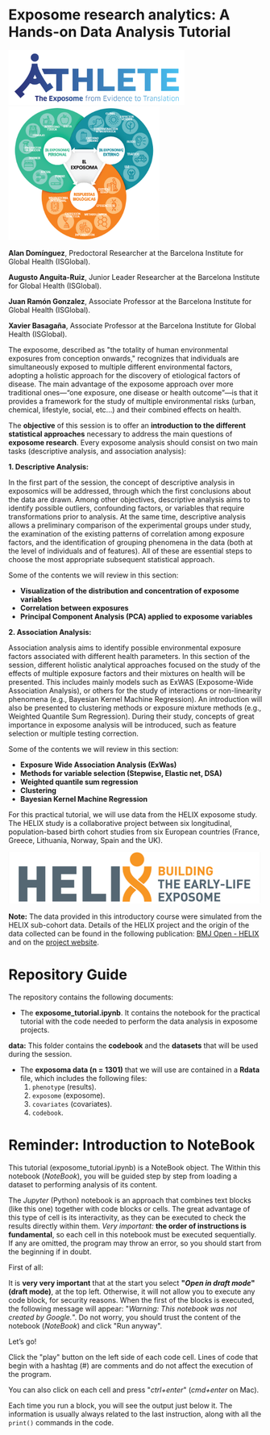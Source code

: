 # **Exposome research analytics: A Hands-on Data Analysis Tutorial**  

<img src="figures/2_ATHLETE_logo_subtitle_color.png" alt="ISGlobal logo" width="350"/>  
<img src="figures/exposoma.png" alt="exposome" width="300"/>

**Alan Domínguez**, Predoctoral Researcher at the Barcelona Institute for Global Health (ISGlobal).  

**Augusto Anguita-Ruiz**, Junior Leader Researcher at the Barcelona Institute for Global Health (ISGlobal).

**Juan Ramón Gonzalez**, Associate Professor at the Barcelona Institute for Global Health (ISGlobal).

**Xavier Basagaña**, Associate Professor at the Barcelona Institute for Global Health (ISGlobal).

The exposome, described as "the totality of human environmental exposures from conception onwards," recognizes that individuals are simultaneously exposed to multiple different environmental factors, adopting a holistic approach for the discovery of etiological factors of disease. The main advantage of the exposome approach over more traditional ones—“one exposure, one disease or health outcome”—is that it provides a framework for the study of multiple environmental risks (urban, chemical, lifestyle, social, etc...) and their combined effects on health.

The **objective** of this session is to offer an **introduction to the different statistical approaches** necessary to address the main questions of **exposome research**. Every exposome analysis should consist on two main tasks (descriptive analysis, and association analysis):

**1. Descriptive Analysis:**  

In the first part of the session, the concept of descriptive analysis in exposomics will be addressed, through which the first conclusions about the data are drawn. Among other objectives, descriptive analysis aims to identify possible outliers, confounding factors, or variables that require transformations prior to analysis. At the same time, descriptive analysis allows a preliminary comparison of the experimental groups under study, the examination of the existing patterns of correlation among exposure factors, and the identification of grouping phenomena in the data (both at the level of individuals and of features). All of these are essential steps to choose the most appropriate subsequent statistical approach.

Some of the contents we will review in this section:  

* **Visualization of the distribution and concentration of exposome variables**  
* **Correlation between exposures**  
* **Principal Component Analysis (PCA) applied to exposome variables**

**2. Association Analysis:**  

Association analysis aims to identify possible environmental exposure factors associated with different health parameters. In this section of the session, different holistic analytical approaches focused on the study of the effects of multiple exposure factors and their mixtures on health will be presented. This includes mainly models such as ExWAS (Exposome-Wide Association Analysis), or others for the study of interactions or non-linearity phenomena (e.g., Bayesian Kernel Machine Regression). An introduction will also be presented to clustering methods or exposure mixture methods (e.g., Weighted Quantile Sum Regression). During their study, concepts of great importance in exposome analysis will be introduced, such as feature selection or multiple testing correction.

Some of the contents we will review in this section:  

* **Exposure Wide Association Analysis (ExWas)**  
* **Methods for variable selection (Stepwise, Elastic net, DSA)**  
* **Weighted quantile sum regression**  
* **Clustering**  
* **Bayesian Kernel Machine Regression**

For this practical tutorial, we will use data from the HELIX exposome study. The HELIX study is a collaborative project between six longitudinal, population-based birth cohort studies from six European countries (France, Greece, Lithuania, Norway, Spain and the UK).

<img src="figures/HELIX.png" alt="helix" width="500"/>  

**Note:** The data provided in this introductory course were simulated from the HELIX sub-cohort data. Details of the HELIX project and the origin of the data collected can be found in the following publication: [BMJ Open - HELIX](https://bmjopen.bmj.com/content/8/9/e021311) and on the [project website](https://www.projecthelix.eu/es).

# Repository Guide

The repository contains the following documents:

* The **exposome_tutorial.ipynb**. It contains the notebook for the practical tutorial with the code needed to perform the data analysis in exposome projects.

**data:** This folder contains the **codebook** and the **datasets** that will be used during the session.

* The **exposoma data (n = 1301)** that we will use are contained in a **Rdata** file, which includes the following files:
  1. `phenotype` (results).
  2. `exposome` (exposome).
  3. `covariates` (covariates).
  4. `codebook`.
 
# **Reminder: Introduction to NoteBook**

This tutorial (exposome_tutorial.ipynb) is a NoteBook object. The Within this notebook (*NoteBook*), you will be guided step by step from loading a dataset to performing analysis of its content.

The *Jupyter* (Python) notebook is an approach that combines text blocks (like this one) together with code blocks or cells. The great advantage of this type of cell is its interactivity, as they can be executed to check the results directly within them. *Very important:* **the order of instructions is fundamental**, so each cell in this notebook must be executed sequentially. If any are omitted, the program may throw an error, so you should start from the beginning if in doubt.

First of all:

It is **very very important** that at the start you select **"*Open in draft mode*" (draft mode)**, at the top left. Otherwise, it will not allow you to execute any code block, for security reasons. When the first of the blocks is executed, the following message will appear: "*Warning: This notebook was not created by Google.*". Do not worry, you should trust the content of the notebook (*NoteBook*) and click "Run anyway".

Let’s go!

Click the "play" button on the left side of each code cell. Lines of code that begin with a hashtag (#) are comments and do not affect the execution of the program.

You can also click on each cell and press "*ctrl+enter*" (*cmd+enter* on Mac).

Each time you run a block, you will see the output just below it. The information is usually always related to the last instruction, along with all the `print()` commands in the code.

